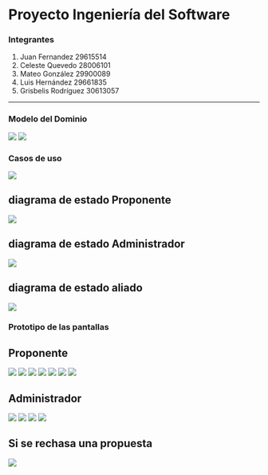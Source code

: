 # Proyecto Ingeniería del Software
###  Integrantes
 1. Juan Fernandez 29615514
 1. Celeste Quevedo 28006101
 1. Mateo González 29900089
 1. Luis Hernández 29661835
 1. Grisbelis Rodríguez 30613057
 

------------
### Modelo del Dominio
![](https://cdn.discordapp.com/attachments/1246935568466841625/1249145813855375532/Diagrama.png?ex=666988f2&is=66683772&hm=53a9b421ba86000de5825618f3cd06a7581cc9fbee370e1088edf2919aae307d&)
![](https://cdn.discordapp.com/attachments/1246935568466841625/1250254992598634526/IMG_20240611_210449_170.png?ex=666a4632&is=6668f4b2&hm=7a2951dad8f235c1f74095b3e1ac540c6e6734b9a960a9c71c4e601c4ecc59cd&)

### Casos de uso
![](https://media.discordapp.net/attachments/1246935568466841625/1254552371699253309/image.png?ex=6679e871&is=667896f1&hm=79bb91485c506423828ead87c078943d8ac25cfabca63d0e77d4736660584597&=&format=webp&quality=lossless&width=607&height=626)

## diagrama de estado Proponente
![](https://media.discordapp.net/attachments/1246935568466841625/1254552827033026621/image.png?ex=6679e8de&is=6678975e&hm=d3518bf08ce1f270f11f0620aafd5c0da8fdba2197b57cafa0e0af6e4d94efb5&=&format=webp&quality=lossless&width=441&height=626)
## diagrama de estado Administrador
![](https://media.discordapp.net/attachments/1246935568466841625/1254554892341874851/image.png?ex=6679eaca&is=6678994a&hm=4449a677fc1845d2ed7bd861fe67ec3fc1a86611582693e7337ae42d550917d7&=&format=webp&quality=lossless&width=594&height=626)
## diagrama de estado aliado
![](https://media.discordapp.net/attachments/1246935568466841625/1254556943960248370/image.png?ex=6679ecb3&is=66789b33&hm=2e3ca5e9eba3c61fea137b72e61abd437b950d043e41e7e82ec5f6910b1208fc&=&format=webp&quality=lossless&width=558&height=626)

### Prototipo de las pantallas

## Proponente 
![](https://media.discordapp.net/attachments/1246935568466841625/1254593973507588146/Intefaces_V2_pages-to-jpg-0001.jpg?ex=667a0f30&is=6678bdb0&hm=c089b2bc1c6da57fb8008428bf7c192d6393772e5ba179a1a94d173d41c9ae7a&=&format=webp&width=1113&height=626)
![](https://media.discordapp.net/attachments/1246935568466841625/1254593973910114356/Intefaces_V2_pages-to-jpg-0003.jpg?ex=667a0f30&is=6678bdb0&hm=b82b0d0710bb1faa3949e5c2304c56105371a4fb1ee3a6b0923c1fd8ae1a6f74&=&format=webp&width=1113&height=626)
![](https://media.discordapp.net/attachments/1246935568466841625/1254593974350381056/Intefaces_V2_pages-to-jpg-0005.jpg?ex=667a0f30&is=6678bdb0&hm=f212e1c06cf70f21b392b7d9a7e99d463becfdbf1809ff9b688403edb520e315&=&format=webp&width=1113&height=626)
![](https://media.discordapp.net/attachments/1246935568466841625/1254593974669414540/Intefaces_V2_pages-to-jpg-0007.jpg?ex=667a0f30&is=6678bdb0&hm=0596c0fabfb17637574c00869a4f969f3c11fda963e951fee0c3f94e365069c4&=&format=webp&width=1113&height=626)
![](https://media.discordapp.net/attachments/1246935568466841625/1254593974979661834/Intefaces_V2_pages-to-jpg-0009.jpg?ex=667a0f30&is=6678bdb0&hm=253e856267d039c801fa73c9c068111e6af22231527f9cb4457a255b3f586d3e&=&format=webp&width=1113&height=626)
![](https://media.discordapp.net/attachments/1246935568466841625/1254593975260807249/Intefaces_V2_pages-to-jpg-0011.jpg?ex=667a0f30&is=6678bdb0&hm=5d2b25b67456f387aa34b6a8ab0f562f2d62f9aa0c6de81fa2e9a6ed241d5559&=&format=webp&width=1113&height=626)
![](https://media.discordapp.net/attachments/1246935568466841625/1254593975625715764/Intefaces_V2_pages-to-jpg-0013.jpg?ex=667a0f31&is=6678bdb1&hm=94c9d54509d85d2f57cec6a75a62e8f141f0af48989d2e0193d1d103eb6291cc&=&format=webp&width=1113&height=626)

## Administrador
![](https://media.discordapp.net/attachments/1246935568466841625/1254593975981965395/Intefaces_V2_pages-to-jpg-0015.jpg?ex=667a0f31&is=6678bdb1&hm=2836d41553f1b3a61e5c6e83a1bb5cff1f7e1fe1604213560ac0534f43638311&=&format=webp&width=1113&height=626)
![](https://media.discordapp.net/attachments/1246935568466841625/1254593976506519662/Intefaces_V2_pages-to-jpg-0017.jpg?ex=667a0f31&is=6678bdb1&hm=38a7cf743ca6f60d2f087ef29dd789977b0544a55f8c7ff03e37421a834cda64&=&format=webp&width=1113&height=626)
![](https://media.discordapp.net/attachments/1246935568466841625/1254593976867225620/Intefaces_V2_pages-to-jpg-0019.jpg?ex=667a0f31&is=6678bdb1&hm=4293e2df1dfbe5e05a3c61c02df4827d04c1d4925a2bea687ca54f72540d789b&=&format=webp&width=1113&height=626)
![](https://media.discordapp.net/attachments/1246935568466841625/1254593995959570472/Intefaces_V2_pages-to-jpg-0021.jpg?ex=667a0f35&is=6678bdb5&hm=9d6df815f81c7c4dd9d6f0cf3c85632b7f6dbd37462ad1fccca70401128cb18d&=&format=webp&width=1113&height=626)

## Si se rechasa una propuesta
![](https://media.discordapp.net/attachments/1246935568466841625/1254594053480124518/Intefaces_V2_pages-to-jpg-0023.jpg?ex=667a0f43&is=6678bdc3&hm=635de4675160425dfbac419309edd936ac27f5700df6da26e38b88e9c2470b4a&=&format=webp&width=1113&height=626)
![]()
![]()
![]()
![]()

